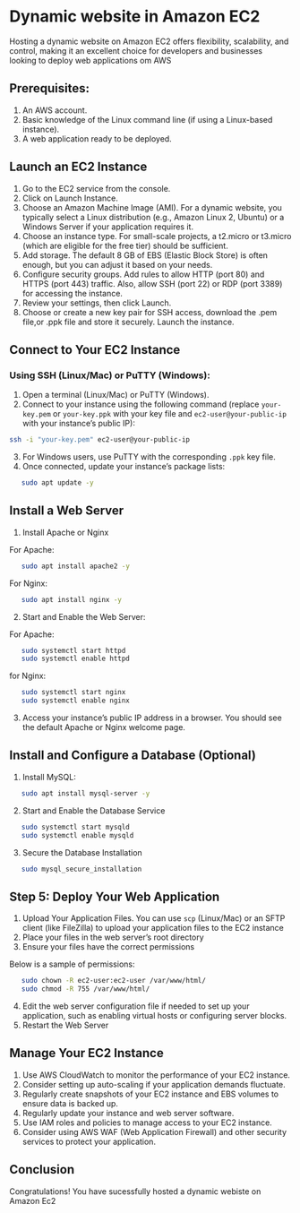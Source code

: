 # Dynamic website in Amazon EC2

Hosting a dynamic website on Amazon EC2 offers flexibility, scalability, and control, making it an excellent choice for developers and businesses looking to deploy web applications om AWS

## Prerequisites:
1. An AWS account.
2. Basic knowledge of the Linux command line (if using a Linux-based instance).
3. A web application ready to be deployed.

## Launch an EC2 Instance
1. Go to the EC2 service from the console.
2. Click on Launch Instance.
3. Choose an Amazon Machine Image (AMI). For a dynamic website, you typically select a Linux distribution (e.g., Amazon Linux 2, Ubuntu) or a Windows Server if your application requires it.
4. Choose an instance type. For small-scale projects, a t2.micro or t3.micro (which are eligible for the free tier) should be sufficient.
5. Add storage. The default 8 GB of EBS (Elastic Block Store) is often enough, but you can adjust it based on your needs.
6. Configure security groups. Add rules to allow HTTP (port 80) and HTTPS (port 443) traffic. Also, allow SSH (port 22) or RDP (port 3389) for accessing the instance.
7. Review your settings, then click Launch.
8. Choose or create a new key pair for SSH access, download the .pem file,or .ppk file and store it securely.
Launch the instance.

## Connect to Your EC2 Instance
### Using SSH (Linux/Mac) or PuTTY (Windows):
1. Open a terminal (Linux/Mac) or PuTTY (Windows).
2. Connect to your instance using the following command (replace `your-key.pem` or `your-key.ppk` with your key file and `ec2-user@your-public-ip` with your instance’s public IP):

```bash
ssh -i "your-key.pem" ec2-user@your-public-ip

```
3. For Windows users, use PuTTY with the corresponding `.ppk` key file.
4. Once connected, update your instance’s package lists:
```bash
   sudo apt update -y  

```
## Install a Web Server
1. Install Apache or Nginx

For Apache:
```bash
   sudo apt install apache2 -y 
```

For Nginx: 
```bash
   sudo apt install nginx -y
```
2. Start and Enable the Web Server:

For Apache:
```bash
   sudo systemctl start httpd
   sudo systemctl enable httpd
```

for Nginx:
```bash
   sudo systemctl start nginx
   sudo systemctl enable nginx
```
3. Access your instance’s public IP address in a browser. You should see the default Apache or Nginx welcome page.
   
## Install and Configure a Database (Optional)
1. Install MySQL:
```bash
   sudo apt install mysql-server -y
```
2.  Start and Enable the Database Service
```bash
   sudo systemctl start mysqld
   sudo systemctl enable mysqld
```
3. Secure the Database Installation
```bash
   sudo mysql_secure_installation
```
## Step 5: Deploy Your Web Application
1. Upload Your Application Files. You can use `scp` (Linux/Mac) or an SFTP client (like FileZilla) to upload your application files to the EC2 instance
2. Place your files in the web server’s root directory
3. Ensure your files have the correct permissions

Below is a sample of permissions:
```bash
   sudo chown -R ec2-user:ec2-user /var/www/html/  
   sudo chmod -R 755 /var/www/html/
```
4. Edit the web server configuration file if needed to set up your application, such as enabling virtual hosts or configuring server blocks.
5. Restart the Web Server

## Manage Your EC2 Instance
1. Use AWS CloudWatch to monitor the performance of your EC2 instance.
2. Consider setting up auto-scaling if your application demands fluctuate.
3. Regularly create snapshots of your EC2 instance and EBS volumes to ensure data is backed up.
4. Regularly update your instance and web server software.
5. Use IAM roles and policies to manage access to your EC2 instance.
6. Consider using AWS WAF (Web Application Firewall) and other security services to protect your application.

## Conclusion
Congratulations! You have sucessfully hosted a dynamic webiste on Amazon Ec2
